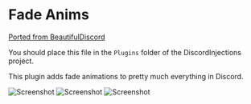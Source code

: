 # Fade Anims
[Ported from BeautifulDiscord](https://github.com/PikaDude/Discord-Fade-Anims)

You should place this file in the `Plugins` folder of the DiscordInjections project.

This plugin adds fade animations to pretty much everything in Discord.

![Screenshot](https://totally-not.a-sketchy.site/3a4155.gif)
![Screenshot](https://totally-not.a-sketchy.site/47d7de.gif)
![Screenshot](https://totally-not.a-sketchy.site/5067c0.gif)